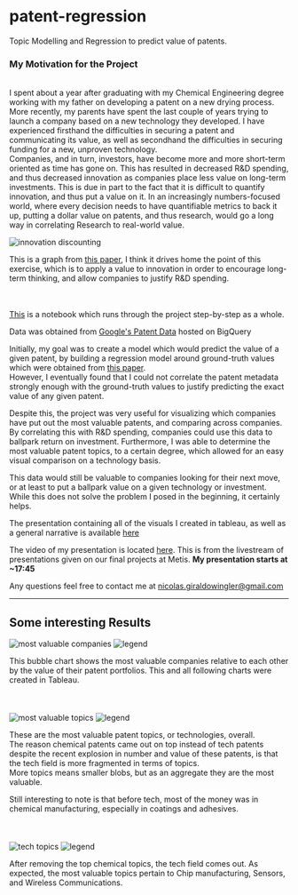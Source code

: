 # patent-regression
Topic Modelling and Regression to predict value of patents.  

### My Motivation for the Project ###  
<br/>
I spent about a year after graduating with my Chemical Engineering degree working with my father on developing a patent on a new drying process. More recently, my parents have spent the last couple of years trying to launch a company based on a new technology they developed. I have experienced firsthand the difficulties in securing a patent and communicating its value, as well as secondhand the difficulties in securing funding for a new, unproven technology.  
<br/>
Companies, and in turn, investors, have become more and more short-term oriented as time has gone on. This has resulted in decreased R&D spending, and thus decreased innovation as companies place less value on long-term investments. This is due in part to the fact that it is difficult to quantify innovation, and thus put a value on it. In an increasingly numbers-focused world, where every decision needs to have quantifiable metrics to back it up, putting a dollar value on patents, and thus research, would go a long way in correlating Research to real-world value. 

![innovation discounting](https://raw.githubusercontent.com/giraldon/patent-regression/master/pics/innovationdiscountpatent.png)  

This is a graph from [this paper](https://github.com/giraldon/patent-regression/blob/master/Patents%20Data/SSRN-id2837524.pdf), I think it drives home the point of this exercise, which is to apply a value to innovation in order to encourage long-term thinking, and allow companies to justify R&D spending.  
<br/>
<br/>
  
[This](https://github.com/giraldon/patent-regression/blob/master/Patents_Topics_Regression_Desktop.ipynb) is a notebook which runs through the project step-by-step as a whole.  
  
Data was obtained from [Google's Patent Data](https://console.cloud.google.com/marketplace/details/google_patents_public_datasets/google-patents-research-data?filter=solution-type:dataset&q=google%20patents%20public%20datasets&id=4154f240-a4fb-461b-ac9d-2003ea3d107e) hosted on BigQuery
  
Initially, my goal was to create a model which would predict the value of a given patent, by building a regression model around ground-truth values which were obtained from [this paper](https://github.com/giraldon/patent-regression/blob/master/SSRN-id2193068.pdf).  
However, I eventually found that I could not correlate the patent metadata strongly enough with the ground-truth values to justify predicting the exact value of any given patent.  
  
Despite this, the project was very useful for visualizing which companies have put out the most valuable patents, and comparing across companies. By correlating this with R&D spending, companies could use this data to ballpark return on investment.  Furthermore, I was able to determine the most valuable patent topics, to a certain degree, which allowed for an easy visual comparison on a technology basis.  

This data would still be valuable to companies looking for their next move, or at least to put a ballpark value on a given technology or investment. While this does not solve the problem I posed in the beginning, it certainly helps. 
  
The presentation containing all of the visuals I created in tableau, as well as a general narrative is available [here](https://github.com/giraldon/patent-regression/blob/master/Patent_design%20(2).pdf)  
  
The video of my presentation is located [here](https://livestream.com/metis/events/8360820/videos/180566594). This is from the livestream of presentations given on our final projects at Metis. **My presentation starts at ~17:45**
  
Any questions feel free to contact me at nicolas.giraldowingler@gmail.com  

***  

## Some interesting Results ##  

![most valuable companies](https://raw.githubusercontent.com/giraldon/patent-regression/master/pics/companybubblepatent.png)
![legend](https://raw.githubusercontent.com/giraldon/patent-regression/master/pics/companyvaluepatent.png)  

This bubble chart shows the most valuable companies relative to each other by the value of their patent portfolios. This and all following charts were created in Tableau.   
<br/>
<br/>
<br/>
![most valuable topics](https://raw.githubusercontent.com/giraldon/patent-regression/master/pics/totalbubblepatent.png)
![legend](https://raw.githubusercontent.com/giraldon/patent-regression/master/pics/totallegendpatent.png)  

These are the most valuable patent topics, or technologies, overall.  
The reason chemical patents came out on top instead of tech patents despite the recent explosion in number and value of these patents, is that the tech field is more fragmented in terms of topics.   
More topics means smaller blobs, but as an aggregate they are the most valuable.  

Still interesting to note is that before tech, most of the money was in chemical manufacturing, especially in coatings and adhesives.  
<br/>
<br/>
<br/>
![tech topics](https://raw.githubusercontent.com/giraldon/patent-regression/master/pics/techbubblepatent.png)
![legend](https://raw.githubusercontent.com/giraldon/patent-regression/master/pics/techlegendpatent.png)  

After removing the top chemical topics, the tech field comes out. As expected, the most valuable topics pertain to Chip manufacturing, Sensors, and Wireless Communications. 
<br/>
